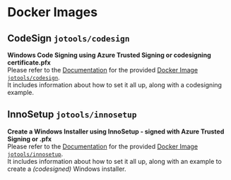 # Docker Images

## CodeSign `jotools/codesign`

**Windows Code Signing using Azure Trusted Signing or codesigning certificate.pfx**  
Please refer to the [Documentation](./codesign/) for the provided [Docker Image `jotools/codesign`](./codesign/).  
It includes information about how to set it all up, along with a codesigning example.

## InnoSetup `jotools/innosetup`

**Create a Windows Installer using InnoSetup - signed with Azure Trusted Signing or .pfx**  
Please refer to the [Documentation](./innosetup/) for the provided [Docker Image `jotools/innosetup`](./innosetup/).  
It includes information about how to set it all up, along with an example to create a *(codesigned)* Windows installer.
